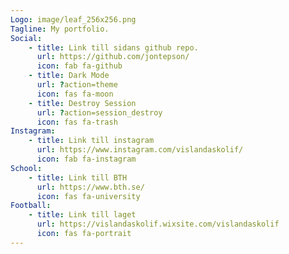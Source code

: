 ```yaml
---
Logo: image/leaf_256x256.png
Tagline: My portfolio.
Social:
    - title: Link till sidans github repo.
      url: https://github.com/jontepson/
      icon: fab fa-github
    - title: Dark Mode
      url: ?action=theme
      icon: fas fa-moon
    - title: Destroy Session
      url: ?action=session_destroy
      icon: fas fa-trash
Instagram:
    - title: Link till instagram
      url: https://www.instagram.com/vislandaskolif/
      icon: fab fa-instagram
School:
    - title: Link till BTH
      url: https://www.bth.se/
      icon: fas fa-university
Football:
    - title: Link till laget
      url: https://vislandaskolif.wixsite.com/vislandaskolif
      icon: fas fa-portrait
---
```

